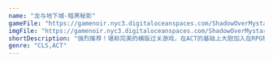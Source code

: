 ```yaml
---
name: "龙与地下城-暗黑秘影"
gameFile: "https://gamenoir.nyc3.digitaloceanspaces.com/ShadowOverMystara/ddsom.zip"
imgFile: "https://gamenoir.nyc3.digitaloceanspaces.com/ShadowOverMystara/original.webp"
shortDescription: "强烈推荐！堪称完美的横版过关游戏，在ACT的基础上大胆加入在RPG特有的升级系统和各类道具"
genre: "CLS,ACT"
---
```

